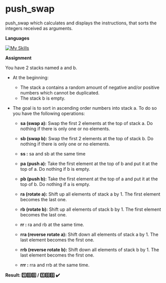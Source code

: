# push_swap

push_swap which calculates and displays the instructions, that sorts the integers received as arguments.

**Languages**

[![My Skills](https://skillicons.dev/icons?i=c)](https://skillicons.dev)

**Assignment**

You have 2 stacks named a and b.

- At the beginning:
  - The stack a contains a random amount of negative and/or positive numbers which cannot be duplicated.
  - The stack b is empty.
    
- The goal is to sort in ascending order numbers into stack a. To do so you have the following operations:
  
  - **sa (swap a):** Swap the first 2 elements at the top of stack a. Do nothing if there is only one or no elements.
    
  - **sb (swap b):** Swap the first 2 elements at the top of stack b. Do nothing if there is only one or no elements.
    
  - **ss :** sa and sb at the same time
    
  - **pa (push a):** Take the first element at the top of b and put it at the top of a. Do nothing if b is empty.
    
  - **pb (push b):** Take the first element at the top of a and put it at the top of b. Do nothing if a is empty.
    
  - **ra (rotate a):** Shift up all elements of stack a by 1. The first element becomes the last one.
    
  - **rb (rotate b):** Shift up all elements of stack b by 1. The first element becomes the last one.
    
  - **rr :** ra and rb at the same time.
    
  - **rra (reverse rotate a):** Shift down all elements of stack a by 1. The last element becomes the first one.
    
  - **rrb (reverse rotate b):** Shift down all elements of stack b by 1. The last element becomes the first one.
    
  - **rrr :** rra and rrb at the same time.

**Result: :one::zero::zero: / :one::zero::zero: :heavy_check_mark:**

